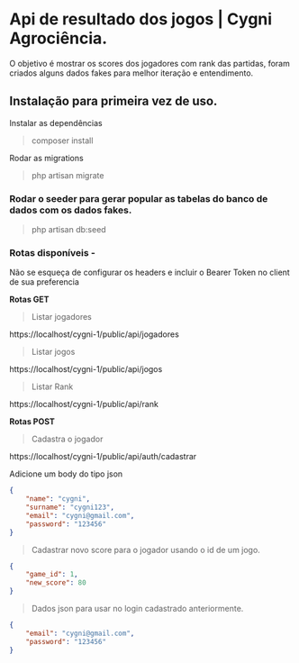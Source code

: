 # Api de resultado dos jogos | Cygni Agrociência.

O objetivo é mostrar os scores dos jogadores com rank das partidas, foram criados alguns dados fakes para melhor iteração e entendimento.

## Instalação para primeira vez de uso.

Instalar as dependências

> composer install

Rodar as migrations

> php artisan migrate

### Rodar o seeder para gerar popular as tabelas do banco de dados com os dados fakes.

> php artisan db:seed

### Rotas disponíveis -

Não se esqueça de configurar os headers e incluir o Bearer Token no client de sua preferencia

**Rotas GET**

> Listar jogadores

https://localhost/cygni-1/public/api/jogadores

> Listar jogos

https://localhost/cygni-1/public/api/jogos

> Listar Rank

https://localhost/cygni-1/public/api/rank

**Rotas POST**

> Cadastra o jogador

https://localhost/cygni-1/public/api/auth/cadastrar

Adicione um body do tipo json

```json
{
    "name": "cygni",
    "surname": "cygni123",
    "email": "cygni@gmail.com",
    "password": "123456"
}
```

> Cadastrar novo score para o jogador usando o id de um jogo.

```json
{
    "game_id": 1,
    "new_score": 80
}
```

> Dados json para usar no login cadastrado anteriormente.

```json
{
    "email": "cygni@gmail.com",
    "password": "123456"
}
```
